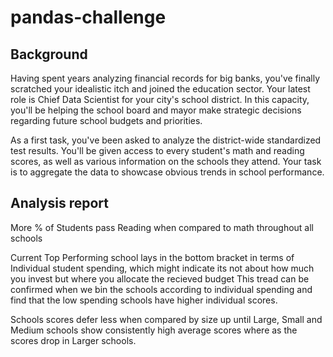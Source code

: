 # pandas-challenge

## Background

Having spent years analyzing financial records for big banks, you've finally scratched your idealistic itch and joined the education sector. Your latest role is Chief Data Scientist for your city's school district. In this capacity, you'll be helping the school board and mayor make strategic decisions regarding future school budgets and priorities.

As a first task, you've been asked to analyze the district-wide standardized test results. You'll be given access to every student's math and reading scores, as well as various information on the schools they attend. Your task is to aggregate the data to showcase obvious trends in school performance.

## Analysis report
More % of Students pass Reading when compared to math throughout all schools

Current Top Performing school lays in the bottom bracket in terms of Individual student spending, 
which might indicate its not about how much you invest but where you allocate the recieved budget
This tread can be confirmed when we bin the schools according to individual spending 
and find that the low spending schools have higher individual scores.

Schools scores defer less when compared by size up until Large, Small and Medium schools show consistently high average scores where as the scores drop in Larger schools. 